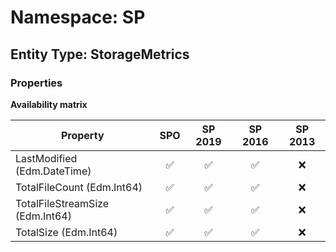 # Namespace: SP

## Entity Type: StorageMetrics

### Properties

**Availability matrix**

Property | SPO | SP 2019 | SP 2016 | SP 2013
----------|:---:|:-------:|:-------:|:-------:
LastModified (Edm.DateTime) | ✅ | ✅ | ✅ | ❌
TotalFileCount (Edm.Int64) | ✅ | ✅ | ✅ | ❌
TotalFileStreamSize (Edm.Int64) | ✅ | ✅ | ✅ | ❌
TotalSize (Edm.Int64) | ✅ | ✅ | ✅ | ❌